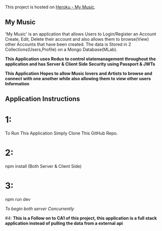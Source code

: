 This project is hosted on [Heroku - My Music](https://still-forest-16737.herokuapp.com/).

## My Music

'My Music' is an application that allows Users to Login/Register an Account Create, Edit, Delete their account and also allows them to browse(View) other Accounts that have been created. The data is Stored in 2 Collections(Users,Profile) on a Mongo Database(MLab).

**This Application uses Redux to control statemanagement throughout the application and has Server & Client Side Security using Passport & JWTs**

**This Application Hopes to allow Music lovers and Artists to browse and connect with one another while also allowing them to view other users Information**

## Application Instructions

# 1:

To Run This Application Simply Clone This GitHub Repo.

# 2:

npm install (Both Server & Client Side)

# 3:

npm run dev

_To begin both server Concurrently_

#4:
**This is a Follow on to CA1 of this project, this application is a full stack application instead of pulling the data from a external api**
